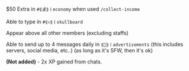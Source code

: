 $50 Extra in `#⟪💰⟫ㅣeconomy` when used `/collect-income`

Able to type in `#⟪💀⟫ㅣskullboard`

Appear above all other members (excluding staffs)

Able to send up to 4 messages daily in `⟪📢⟫ㅣadvertisements` (this includes servers, social media, etc..)
(as long as it's SFW, then it's ok)

**(Not added)** - 2x XP gained from chats.
